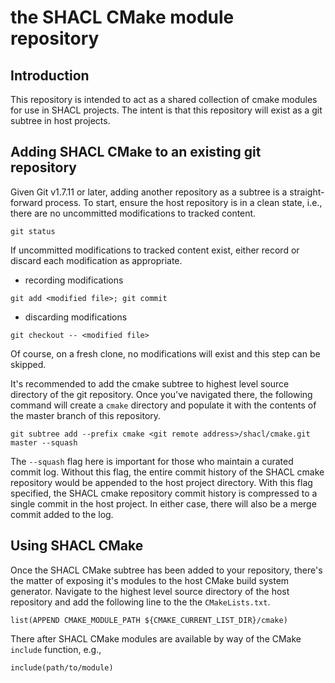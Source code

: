 # the SHACL CMake module repository

## Introduction
This repository is intended to act as a shared collection of cmake modules for
use in SHACL projects. The intent is that this repository will exist as a git
subtree in host projects.

## Adding SHACL CMake to an existing git repository

Given Git v1.7.11 or later, adding another repository as a subtree is a
straight-forward process. To start, ensure the host repository is in a clean
state, i.e., there are no uncommitted modifications to tracked content.

```
git status
```

If uncommitted modifications to tracked content exist, either record or discard
each modification as appropriate.

+ recording modifications

```
git add <modified file>; git commit
```

+ discarding modifications

```
git checkout -- <modified file>
```

Of course, on a fresh clone, no modifications will exist and this step can be
skipped.

It's recommended to add the cmake subtree to highest level source directory of
the git repository. Once you've navigated there, the following command will
create a `cmake` directory and populate it with the contents of the master
branch of this repository.

```
git subtree add --prefix cmake <git remote address>/shacl/cmake.git master --squash
```

The `--squash` flag here is important for those who maintain a curated commit log.
Without this flag, the entire commit history of the SHACL cmake repository would
be appended to the host project directory. With this flag specified, the SHACL
cmake repository commit history is compressed to a single commit in the host
project. In either case, there will also be a merge commit added to the log.

## Using SHACL CMake

Once the SHACL CMake subtree has been added to your repository, there's the
matter of exposing it's modules to the host CMake build system generator.
Navigate to the highest level source directory of the host repository and add
the following line to the the `CMakeLists.txt`.

```
list(APPEND CMAKE_MODULE_PATH ${CMAKE_CURRENT_LIST_DIR}/cmake)
```

There after SHACL CMake modules are available by way of the CMake `include`
function, e.g.,

```
include(path/to/module)
```
